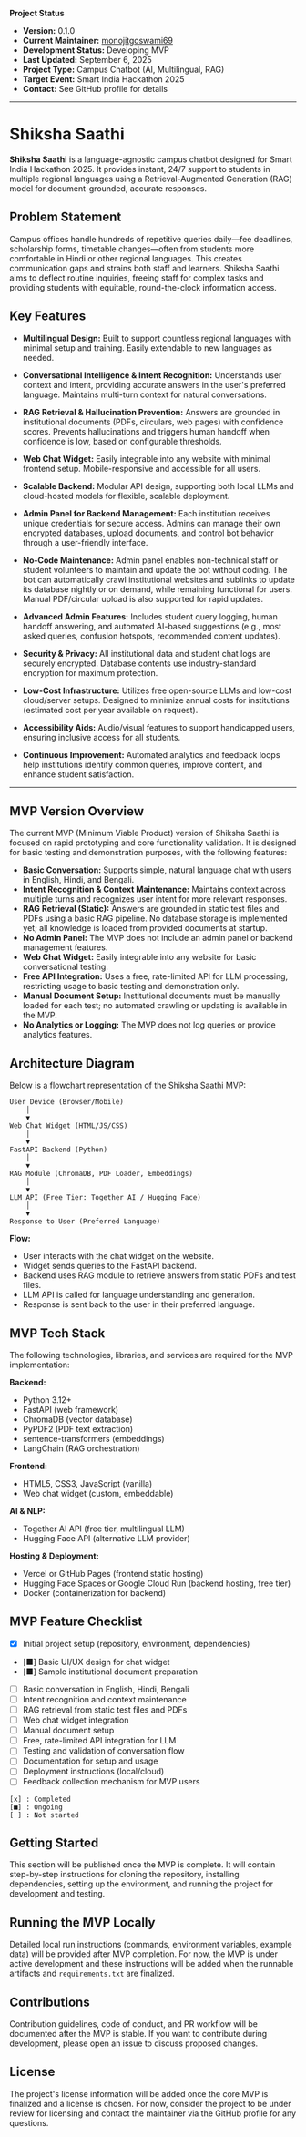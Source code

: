 **Project Status**

- **Version:** 0.1.0
- **Current Maintainer:** [monojitgoswami69](https://github.com/monojitgoswami69)
- **Development Status:** Developing MVP
- **Last Updated:** September 6, 2025
- **Project Type:** Campus Chatbot (AI, Multilingual, RAG)
- **Target Event:** Smart India Hackathon 2025
- **Contact:** See GitHub profile for details

<hr>

# Shiksha Saathi

**Shiksha Saathi** is a language-agnostic campus chatbot designed for Smart India Hackathon 2025. It provides instant, 24/7 support to students in multiple regional languages using a Retrieval-Augmented Generation (RAG) model for document-grounded, accurate responses.

## Problem Statement

Campus offices handle hundreds of repetitive queries daily—fee deadlines, scholarship forms, timetable changes—often from students more comfortable in Hindi or other regional languages. This creates communication gaps and strains both staff and learners. Shiksha Saathi aims to deflect routine inquiries, freeing staff for complex tasks and providing students with equitable, round-the-clock information access.


## Key Features

- **Multilingual Design:** Built to support countless regional languages with minimal setup and training. Easily extendable to new languages as needed.

- **Conversational Intelligence & Intent Recognition:** Understands user context and intent, providing accurate answers in the user's preferred language. Maintains multi-turn context for natural conversations.

- **RAG Retrieval & Hallucination Prevention:** Answers are grounded in institutional documents (PDFs, circulars, web pages) with confidence scores. Prevents hallucinations and triggers human handoff when confidence is low, based on configurable thresholds.

- **Web Chat Widget:** Easily integrable into any website with minimal frontend setup. Mobile-responsive and accessible for all users.

- **Scalable Backend:** Modular API design, supporting both local LLMs and cloud-hosted models for flexible, scalable deployment.

- **Admin Panel for Backend Management:** Each institution receives unique credentials for secure access. Admins can manage their own encrypted databases, upload documents, and control bot behavior through a user-friendly interface.

- **No-Code Maintenance:** Admin panel enables non-technical staff or student volunteers to maintain and update the bot without coding. The bot can automatically crawl institutional websites and sublinks to update its database nightly or on demand, while remaining functional for users. Manual PDF/circular upload is also supported for rapid updates.

- **Advanced Admin Features:** Includes student query logging, human handoff answering, and automated AI-based suggestions (e.g., most asked queries, confusion hotspots, recommended content updates).

- **Security & Privacy:** All institutional data and student chat logs are securely encrypted. Database contents use industry-standard encryption for maximum protection.

- **Low-Cost Infrastructure:** Utilizes free open-source LLMs and low-cost cloud/server setups. Designed to minimize annual costs for institutions (estimated cost per year available on request).

- **Accessibility Aids:** Audio/visual features to support handicapped users, ensuring inclusive access for all students.

- **Continuous Improvement:** Automated analytics and feedback loops help institutions identify common queries, improve content, and enhance student satisfaction.

<hr>

## MVP Version Overview

The current MVP (Minimum Viable Product) version of Shiksha Saathi is focused on rapid prototyping and core functionality validation. It is designed for basic testing and demonstration purposes, with the following features:

- **Basic Conversation:** Supports simple, natural language chat with users in English, Hindi, and Bengali.
- **Intent Recognition & Context Maintenance:** Maintains context across multiple turns and recognizes user intent for more relevant responses.
- **RAG Retrieval (Static):** Answers are grounded in static test files and PDFs using a basic RAG pipeline. No database storage is implemented yet; all knowledge is loaded from provided documents at startup.
- **No Admin Panel:** The MVP does not include an admin panel or backend management features.
- **Web Chat Widget:** Easily integrable into any website for basic conversational testing.
- **Free API Integration:** Uses a free, rate-limited API for LLM processing, restricting usage to basic testing and demonstration only.
- **Manual Document Setup:** Institutional documents must be manually loaded for each test; no automated crawling or updating is available in the MVP.
- **No Analytics or Logging:** The MVP does not log queries or provide analytics features.

## Architecture Diagram

Below is a flowchart representation of the Shiksha Saathi MVP:

```
User Device (Browser/Mobile)
	│
	▼
Web Chat Widget (HTML/JS/CSS)
	│
	▼
FastAPI Backend (Python)
	│
	▼
RAG Module (ChromaDB, PDF Loader, Embeddings)
	│
	▼
LLM API (Free Tier: Together AI / Hugging Face)
	│
	▼
Response to User (Preferred Language)
```

**Flow:**
- User interacts with the chat widget on the website.
- Widget sends queries to the FastAPI backend.
- Backend uses RAG module to retrieve answers from static PDFs and test files.
- LLM API is called for language understanding and generation.
- Response is sent back to the user in their preferred language.

## MVP Tech Stack

The following technologies, libraries, and services are required for the MVP implementation:

**Backend:**
- Python 3.12+
- FastAPI (web framework)
- ChromaDB (vector database)
- PyPDF2 (PDF text extraction)
- sentence-transformers (embeddings)
- LangChain (RAG orchestration)

**Frontend:**
- HTML5, CSS3, JavaScript (vanilla)
- Web chat widget (custom, embeddable)

**AI & NLP:**
- Together AI API (free tier, multilingual LLM)
- Hugging Face API (alternative LLM provider)

**Hosting & Deployment:**
- Vercel or GitHub Pages (frontend static hosting)
- Hugging Face Spaces or Google Cloud Run (backend hosting, free tier)
- Docker (containerization for backend)

## MVP Feature Checklist

- [x] Initial project setup (repository, environment, dependencies)
- [■] Basic UI/UX design for chat widget
- [■] Sample institutional document preparation
- [ ] Basic conversation in English, Hindi, Bengali
- [ ] Intent recognition and context maintenance
- [ ] RAG retrieval from static test files and PDFs
- [ ] Web chat widget integration
- [ ] Manual document setup
- [ ] Free, rate-limited API integration for LLM
- [ ] Testing and validation of conversation flow
- [ ] Documentation for setup and usage
- [ ] Deployment instructions (local/cloud)
- [ ] Feedback collection mechanism for MVP users

```
[x] : Completed
[■] : Ongoing
[ ] : Not started
```

## Getting Started

This section will be published once the MVP is complete. It will contain step-by-step instructions for cloning the repository, installing dependencies, setting up the environment, and running the project for development and testing.

## Running the MVP Locally

Detailed local run instructions (commands, environment variables, example data) will be provided after MVP completion. For now, the MVP is under active development and these instructions will be added when the runnable artifacts and `requirements.txt` are finalized.

## Contributions

Contribution guidelines, code of conduct, and PR workflow will be documented after the MVP is stable. If you want to contribute during development, please open an issue to discuss proposed changes.

## License

The project's license information will be added once the core MVP is finalized and a license is chosen. For now, consider the project to be under review for licensing and contact the maintainer via the GitHub profile for any questions.